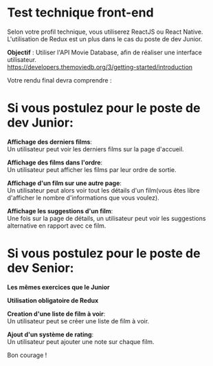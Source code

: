 # Test technique front-end

Selon votre profil technique, vous utiliserez ReactJS ou React Native.  
L'utilisation de Redux est un plus dans le cas du poste de dev Junior.

__Objectif__ : Utiliser l'API Movie Database, afin de réaliser une interface utilisateur.  
https://developers.themoviedb.org/3/getting-started/introduction

Votre rendu final devra comprendre :

# Si vous postulez pour le poste de dev Junior:

__Affichage des derniers films__:<br/>
Un utilisateur peut voir les derniers films sur la page d'accueil.

__Affichage des films dans l'ordre__:<br/>
Un utilisateur peut afficher les films par leur ordre de sortie. 

__Affichage d'un film sur une autre page__:<br/>
Un utilisateur peut alors voir tout les détails d'un film(vous êtes libre d'afficher le nombre d'informations que vous voulez).

__Affichage les suggestions d'un film__:<br/>
Une fois sur la page de détails, un utilisateur peut voir les suggestions alternative en rapport avec ce film.


# Si vous postulez pour le poste de dev Senior: 

__Les mêmes exercices que le Junior__

__Utilisation obligatoire de Redux__

__Creation d'une liste de film à voir__:<br/>
Un utilisateur peut se créer une liste de film à voir. 

__Ajout d'un système de rating__:<br/>
Un utilisateur peut ajouter une note sur chaque film.

Bon courage ! 
